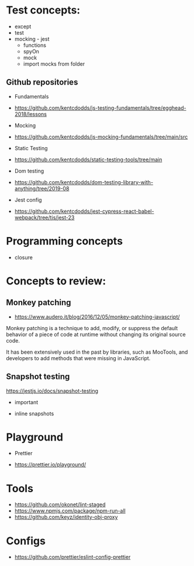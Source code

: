 # Test concepts:

- except
- test
- mocking - jest
  - functions
  - spyOn
  - mock
  - import mocks from folder

## Github repositories

- Fundamentals

* https://github.com/kentcdodds/js-testing-fundamentals/tree/egghead-2018/lessons

- Mocking

* https://github.com/kentcdodds/js-mocking-fundamentals/tree/main/src

- Static Testing

* https://github.com/kentcdodds/static-testing-tools/tree/main

- Dom testing

* https://github.com/kentcdodds/dom-testing-library-with-anything/tree/2019-08

- Jest config

* https://github.com/kentcdodds/jest-cypress-react-babel-webpack/tree/tjs/jest-23

# Programming concepts

- closure

# Concepts to review:

## Monkey patching

- https://www.audero.it/blog/2016/12/05/monkey-patching-javascript/

Monkey patching is a technique to add, modify, or suppress the default behavior of a piece of code at runtime without changing its original source code.

It has been extensively used in the past by libraries, such as MooTools, and developers to add methods that were missing in JavaScript.

## Snapshot testing

https://jestjs.io/docs/snapshot-testing

- important

* inline snapshots

# Playground

- Prettier

* https://prettier.io/playground/

# Tools

- https://github.com/okonet/lint-staged
- https://www.npmjs.com/package/npm-run-all
- https://github.com/keyz/identity-obj-proxy

# Configs

- https://github.com/prettier/eslint-config-prettier
